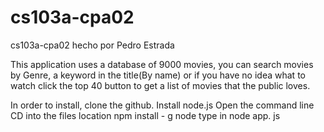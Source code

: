 # cs103a-cpa02
 cs103a-cpa02 hecho por Pedro Estrada

This application uses a database of 9000 movies, you can search movies by Genre, a keyword in the title(By name) or if you have no idea what to watch click the top 40 button to get a list of movies that the public loves.

In order to install, clone the github.
Install node.js
Open the command line
CD into the files location
npm install - g node
type in node app. js